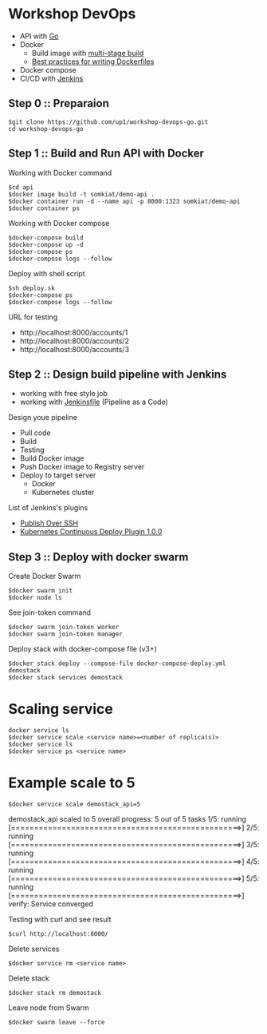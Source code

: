 # Workshop DevOps
* API with [Go](https://golang.org/)
* Docker
  * Build image with [multi-stage build](https://docs.docker.com/develop/develop-images/multistage-build/)
  * [Best practices for writing Dockerfiles](https://docs.docker.com/develop/develop-images/dockerfile_best-practices/)
* Docker compose
* CI/CD with [Jenkins](https://www.jenkins.io/)

## Step 0 :: Preparaion
```
$git clone https://github.com/up1/workshop-devops-go.git
cd workshop-devops-go
```

## Step 1 :: Build and Run API with Docker

Working with Docker command
```
$cd api
$docker image build -t somkiat/demo-api .
$docker container run -d --name api -p 8000:1323 somkiat/demo-api
$docker container ps
```

Working with Docker compose
```
$docker-compose build
$docker-compose up -d
$docker-compose ps
$docker-compose logs --follow
```

Deploy with shell script
```
$sh deploy.sk
$docker-compose ps
$docker-compose logs --follow
```

URL for testing
* http://localhost:8000/accounts/1
* http://localhost:8000/accounts/2
* http://localhost:8000/accounts/3


## Step 2 :: Design build pipeline with Jenkins
* working with free style job
* working with [Jenkinsfile](https://www.jenkins.io/doc/book/pipeline/jenkinsfile/) (Pipeline as a Code)

Design youe pipeline
* Pull code
* Build
* Testing
* Build Docker image
* Push Docker image to Registry server
* Deploy to target server
  * Docker
  * Kubernetes cluster 

List of Jenkins's plugins
* [Publish Over SSH](https://plugins.jenkins.io/publish-over-ssh/)
* [Kubernetes Continuous Deploy Plugin 1.0.0](https://www.jenkins.io/doc/pipeline/steps/kubernetes-cd/)

## Step 3 :: Deploy with docker swarm

Create Docker Swarm
```
$docker swarm init
$docker node ls
```

See join-token command
```
$docker swarm join-token worker
$docker swarm join-token manager
```

Deploy stack with docker-compose file (v3+)
```
$docker stack deploy --compose-file docker-compose-deploy.yml demostack
$docker stack services demostack
```

# Scaling service
```
docker service ls
$docker service scale <service name>=<number of replica(s)>
$docker service ls
$docker service ps <service name>
```

# Example scale to 5
```
$docker service scale demostack_api=5
```

demostack_api scaled to 5
overall progress: 5 out of 5 tasks
1/5: running   [==================================================>]
2/5: running   [==================================================>]
3/5: running   [==================================================>]
4/5: running   [==================================================>]
5/5: running   [==================================================>]
verify: Service converged

Testing with curl and see result
```
$curl http://localhost:8000/
```

Delete services
```
$docker service rm <service name>
```

Delete stack
```
$docker stack rm demostack
```

Leave node from Swarm
```
$docker swarm leave --force
```
